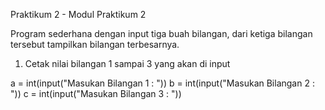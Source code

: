 Praktikum 2 - Modul Praktikum 2

Program sederhana dengan input tiga buah bilangan, dari ketiga bilangan tersebut tampilkan bilangan terbesarnya.

1. Cetak nilai bilangan 1 sampai 3 yang akan di input

a = int(input("Masukan Bilangan 1 : "))
b = int(input("Masukan Bilangan 2 : "))
c = int(input("Masukan Bilangan 3 : "))


